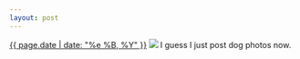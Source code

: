 ```yaml
---
layout: post
---
```


<p>
  <time><a href="/413">{{ page.date | date: "%e %B, %Y" }}</a></time>
  <a href="/413"><img src="{{ site.assets_url }}/413.jpg"/></a>
  <span>I guess I just post dog photos now.</span>
</p>
